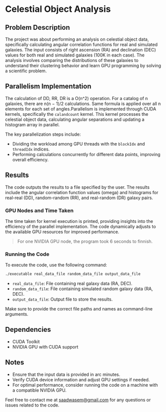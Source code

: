 # Celestial Object Analysis

## Problem Description

The project was about performing an analysis on celestial object data, specifically calculating angular correlation functions for real and simulated galaxies. The input consists of right ascension (RA) and declination (DEC) values for both real and simulated galaxies (100K in each case). The analysis involves comparing the distributions of these galaxies to understand their clustering behavior and learn GPU programming by solving a scientific problem.

## Parallelism Implementation

The calculation of DD, RR, DR is a O(n^2) operation.
For a catalog of n galaxies, there are n(n − 1)/2 calculations. Same formula is applied over all n elements for each set of angles.Parallelism is implemented through CUDA kernels, specifically the `calandcount` kernel. This kernel processes the celestial object data, calculating angular separations and updating a histogram array in parallel.

The key parallelization steps include:
- Dividing the workload among GPU threads with the `blockIdx` and `threadIdx` indices.
- Performing calculations concurrently for different data points, improving overall efficiency.

## Results

The code outputs the results to a file specified by the user. The results include the angular correlation function values (omega) and histograms for real-real (DD), random-random (RR), and real-random (DR) galaxy pairs.

### GPU Nodes and Time Taken

The time taken for kernel execution is printed, providing insights into the efficiency of the parallel implementation. The code dynamically adjusts to the available GPU resources for improved performance. 

> For one NVIDIA GPU node, the program took 6 seconds to finnish.

### Running the Code

To execute the code, use the following command:

```bash
./executable real_data_file random_data_file output_data_file
```

- `real_data_file`: File containing real galaxy data (RA, DEC).
- `random_data_file`: File containing simulated random galaxy data (RA, DEC).
- `output_data_file`: Output file to store the results.

Make sure to provide the correct file paths and names as command-line arguments.

## Dependencies

- CUDA Toolkit
- NVIDIA GPU with CUDA support

## Notes

- Ensure that the input data is provided in arc minutes.
- Verify CUDA device information and adjust GPU settings if needed.
- For optimal performance, consider running the code on a machine with a compatible NVIDIA GPU.

Feel free to contact me at saadwasem@gmail.com for any questions or issues related to the code.